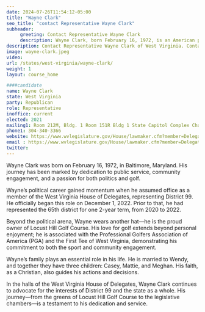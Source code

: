 ```yaml
---
date: 2024-07-26T11:54:12-05:00
title: "Wayne Clark"
seo_title: "contact Representative Wayne Clark"
subheader:
     greeting: Contact Representative Wayne Clark
     description: Wayne Clark, born February 16, 1972, is an American politician affiliated with the Republican Party. He is a member of the West Virginia House of Delegates, representing District 99, and assumed office on December 1, 2022.
description: Contact Representative Wayne Clark of West Virginia. Contact information for Wayne Clark includes email address, phone number, and mailing address.
image: wayne-clark.jpeg
video:
url: /states/west-virginia/wayne-clark/
weight: 1
layout: course_home

####candidate
name: Wayne Clark
state: West Virginia
party: Republican
role: Representative
inoffice: current
elected: 2021
mailing1: Room 212M, Bldg. 1 Room 151R Bldg 1 State Capitol Complex Charleston, WV 25305
phone1: 304-340-3366
website: https://www.wvlegislature.gov/House/lawmaker.cfm?member=Delegate%20Clark,%20W./
email : https://www.wvlegislature.gov/House/lawmaker.cfm?member=Delegate%20Clark,%20W./
twitter:
---
```

Wayne Clark was born on February 16, 1972, in Baltimore, Maryland. His journey has been marked by dedication to public service, community engagement, and a passion for both politics and golf.

Wayne’s political career gained momentum when he assumed office as a member of the West Virginia House of Delegates, representing District 99. He officially began this role on December 1, 2022. Prior to that, he had represented the 65th district for one 2-year term, from 2020 to 2022.

Beyond the political arena, Wayne wears another hat—he is the proud owner of Locust Hill Golf Course. His love for golf extends beyond personal enjoyment; he is associated with the Professional Golfers Association of America (PGA) and the First Tee of West Virginia, demonstrating his commitment to both the sport and community engagement.

Wayne’s family plays an essential role in his life. He is married to Wendy, and together they have three children: Casey, Mattie, and Meghan. His faith, as a Christian, also guides his actions and decisions.

In the halls of the West Virginia House of Delegates, Wayne Clark continues to advocate for the interests of District 99 and the state as a whole. His journey—from the greens of Locust Hill Golf Course to the legislative chambers—is a testament to his dedication and service.
